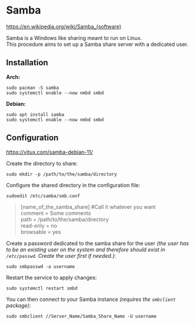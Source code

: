# Samba
  
https://en.wikipedia.org/wiki/Samba_(software)  
  
Samba is a Windows like sharing meant to run on Linux.  
This procedure aims to set up a Samba share server with a dedicated user.  
  

## Installation

**Arch:** 

```
sudo pacman -S samba
sudo systemctl enable --now nmbd smbd
```
  
**Debian:**

```
sudo apt install samba
sudo systemctl enable --now nmbd smbd
```

## Configuration

https://vitux.com/samba-debian-11/  
  
Create the directory to share:  
```
sudo mkdir -p /path/to/the/samba/directory
```
 
Configure the shared directory in the configuration file:  
```
sudoedit /etc/samba/smb.conf
```
  
> [name_of_the_samba_share] #Call it whatever you want  
> comment = Some comments  
> path = /path/to/the/samba/directory  
> read-only = no  
> browsable = yes  
  
Create a password dedicated to the samba share for the user *(the user has to be an existing user on the system and therefore should exist in `/etc/passwd`. Create the user first if needed.)*:  
```
sudo smbpasswd -a username
```
  
Restart the service to apply changes:  
```
sudo systemctl restart smbd
```
  
You can then connect to your Samba instance *(requires the `smbclient` package)*:  
```
sudo smbclient //Server_Name/Samba_Share_Name -U username
```
